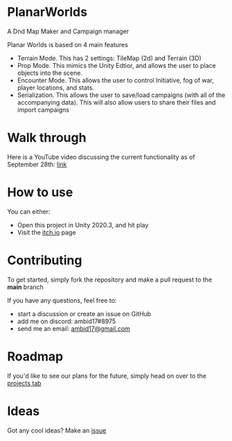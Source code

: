# PlanarWorlds
A Dnd Map Maker and Campaign manager

Planar Worlds is based on 4 main features
* Terrain Mode. This has 2 settings: TileMap (2d) and Terrain (3D) 
* Prop Mode. This mimics the Unity Edtior, and allows the user to place objects into the scene. 
* Encounter Mode. This allows the user to control Initiative, fog of war, player locations, and stats.
* Serialization. This allows the user to save/load campaigns (with all of the accompanying data). This will also allow users to share their files and import campaigns

# Walk through
Here is a YouTube video discussing the current functionality as of September 28th: [link](https://youtu.be/uqBY5FKbrNg)
# How to use
You can either:
* Open this project in Unity 2020.3, and hit play
* Visit the [itch.io](https://ambid17.itch.io/planarworlds) page

# Contributing
To get started, simply fork the repository and make a pull request to the **main** branch

If you have any questions, feel free to:
* start a discussion or create an issue on GitHub
* add me on discord: ambid17#8975
* send me an email: ambid17@gmail.com

# Roadmap
If you'd like to see our plans for the future, simply head on over to the [projects tab](https://github.com/ambid17/PlanarWorlds/projects/1)

# Ideas
Got any cool ideas? Make an [issue](https://github.com/ambid17/PlanarWorlds/issues)
